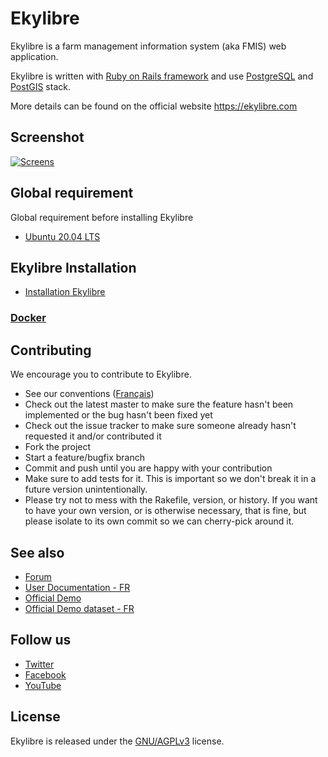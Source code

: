 # Ekylibre

Ekylibre is a farm management information system (aka FMIS) web application.

Ekylibre is written with [Ruby on Rails framework](https://rubyonrails.org/) and use
[PostgreSQL](https://www.postgresql.org/) and [PostGIS](https://postgis.net/) stack.

More details can be found on the official website https://ekylibre.com

## Screenshot

[![Screens](https://raw.github.com/ekylibre/ekylibre/master/doc/screenshots/screens.jpg)](https://raw.github.com/ekylibre/ekylibre/master/doc/screenshots/screens.png)

## Global requirement

Global requirement before installing Ekylibre

* [Ubuntu 20.04 LTS](<./doc/Installation/Global/Ubuntu 20.04 LTS.md>)

## Ekylibre Installation

* [Installation Ekylibre](./doc/Installation/Eky-Ekylibre.md)

### [Docker](https://github.com/ekylibre/ekylibre/blob/main/docker/README.md)

## Contributing

We encourage you to contribute to Ekylibre.

* See our conventions ([Français](https://github.com/ekylibre/ekylibre/wiki/Conventions-de-d%C3%A9veloppement))
* Check out the latest master to make sure the feature hasn't been implemented
  or the bug hasn't been fixed yet
* Check out the issue tracker to make sure someone already hasn't requested it
  and/or contributed it
* Fork the project
* Start a feature/bugfix branch
* Commit and push until you are happy with your contribution
* Make sure to add tests for it. This is important so we don't break it in a
  future version unintentionally.
* Please try not to mess with the Rakefile, version, or history. If you want to
  have your own version, or is otherwise necessary, that is fine, but please
  isolate to its own commit so we can cherry-pick around it.

## See also

* [Forum](http://forum.ekylibre.org)
* [User Documentation - FR](https://doc.ekylibre.com/v2/fr/demarrage/)
* [Official Demo](https://demo-innovation.ekylibre.io/backend)
* [Official Demo dataset - FR](https://github.com/ekylibre/first_run-demo)

## Follow us

* [Twitter](https://twitter.com/Ekylibre)
* [Facebook](https://www.facebook.com/ekylibre)
* [YouTube](http://www.youtube.com/channel/UC_yYJGkq-aqC-So8DlXtM5g)

## License

Ekylibre is released under the [GNU/AGPLv3](http://opensource.org/licenses/AGPL-3.0)
license.
